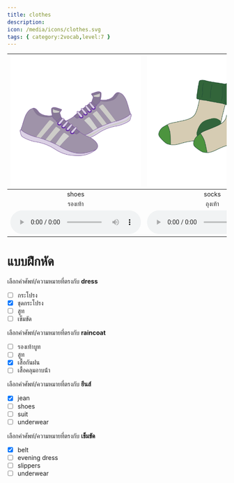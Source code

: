 ```yaml
---
title: clothes
description: 
icon: /media/icons/clothes.svg
tags: { category:2vocab,level:7 }
---
```


<div class="carrousel">


|![](/media/img/clothes/shoes.svg)|![](/media/img/clothes/socks.svg)|![](/media/img/clothes/belt.svg)|![](/media/img/clothes/skirt.svg)|![](/media/img/clothes/shorts.svg)|![](/media/img/clothes/maternity&#x20;dress.svg)|![](/media/img/clothes/pyjamas.svg)|![](/media/img/clothes/slippers.svg)|![](/media/img/clothes/leggings.svg)|![](/media/img/clothes/bathrobe.svg)|![](/media/img/clothes/swim&#x20;suit.svg)|![](/media/img/clothes/jean.svg)|![](/media/img/clothes/boots.svg)|![](/media/img/clothes/underwear.svg)|![](/media/img/clothes/dress.svg)|![](/media/img/clothes/evening&#x20;dress.svg)|![](/media/img/clothes/diving&#x20;suit.svg)|![](/media/img/clothes/raincoat.svg)|![](/media/img/clothes/suit.svg)|
| :----: | :----: | :----: | :----: | :----: | :----: | :----: | :----: | :----: | :----: | :----: | :----: | :----: | :----: | :----: | :----: | :----: | :----: | :----: |
|shoes|socks|belt|skirt|shorts|maternity dress|pyjamas|slippers|leggings|bathrobe|swim suit|jean|boots|underwear|dress|evening dress|diving suit|raincoat|suit|
|รองเท้า|ถุงเท้า|เข็มขัด|กระโปรง|กางเกงขาสั้น|ชุดคลุมท้อง|ชุดนอน|รองเท้าแตะ|กางเกงเลกกิ้ง|เสื้อคลุมอาบน้ํา|ชุดว่ายน้ํา|ยีนส์|รองเท้าบูท|ชุดชั้นใน|ชุดกระโปรง|ชุดราตรี|ชุดดําน้ํา|เสื้อกันฝน|สูท|
|![](/media/audio/shoes.mp3)|![](/media/audio/socks.mp3)|![](/media/audio/belt.mp3)|![](/media/audio/skirt.mp3)|![](/media/audio/shorts.mp3)|![](/media/audio/maternity&#x20;dress.mp3)|![](/media/audio/pyjamas.mp3)|![](/media/audio/slippers.mp3)|![](/media/audio/leggings.mp3)|![](/media/audio/bathrobe.mp3)|![](/media/audio/swim&#x20;suit.mp3)|![](/media/audio/jean.mp3)|![](/media/audio/boots.mp3)|![](/media/audio/underwear.mp3)|![](/media/audio/dress.mp3)|![](/media/audio/evening&#x20;dress.mp3)|![](/media/audio/diving&#x20;suit.mp3)|![](/media/audio/raincoat.mp3)|![](/media/audio/suit.mp3)|

</div>



# แบบฝึกหัด


 เลือกคำศัพท์/ความหมายที่ตรงกับ **dress**
 - [ ] กระโปรง
 - [x] ชุดกระโปรง
 - [ ] สูท
 - [ ] เข็มขัด

 เลือกคำศัพท์/ความหมายที่ตรงกับ **raincoat**
 - [ ] รองเท้าบูท
 - [ ] สูท
 - [x] เสื้อกันฝน
 - [ ] เสื้อคลุมอาบน้ํา

 เลือกคำศัพท์/ความหมายที่ตรงกับ **ยีนส์**
 - [x] jean
 - [ ] shoes
 - [ ] suit
 - [ ] underwear

 เลือกคำศัพท์/ความหมายที่ตรงกับ **เข็มขัด**
 - [x] belt
 - [ ] evening dress
 - [ ] slippers
 - [ ] underwear
